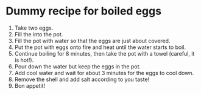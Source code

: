 # Dummy recipe for boiled eggs
1. Take two eggs.
2. Fill the into the pot.
3. Fill the pot with water so that the eggs are just about covered.
4. Put the pot with eggs onto fire and heat until the water starts to boil.
5. Continue boiling for 8 minutes, then take the pot with a towel (careful, it is hot!).
6. Pour down the water but keep the eggs in the pot. 
7. Add cool water and wait for about 3 minutes for the eggs to cool down.
8. Remove the shell and add salt according to you taste!
9. Bon appetit! 